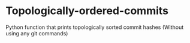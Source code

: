 # Topologically-ordered-commits
Python function that prints topologically sorted commit hashes (Without using any git commands)

